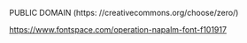 PUBLIC DOMAIN (https: //creativecommons.org/choose/zero/)

https://www.fontspace.com/operation-napalm-font-f101917